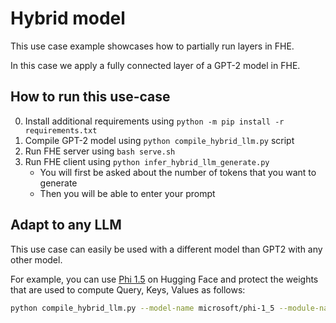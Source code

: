 # Hybrid model

This use case example showcases how to partially run layers in FHE.

In this case we apply a fully connected layer of a GPT-2 model in FHE.

## How to run this use-case

0. Install additional requirements using `python -m pip install -r requirements.txt`
1. Compile GPT-2 model using `python compile_hybrid_llm.py` script
1. Run FHE server using `bash serve.sh`
1. Run FHE client using `python infer_hybrid_llm_generate.py`
   - You will first be asked about the number of tokens that you want to generate
   - Then you will be able to enter your prompt

## Adapt to any LLM

This use case can easily be used with a different model than GPT2 with any other model.

For example, you can use [Phi 1.5](https://huggingface.co/microsoft/phi-1_5) on Hugging Face and protect the weights that are used to compute Query, Keys, Values as follows:

<!--pytest-codeblocks:skip-->

```bash
python compile_hybrid_llm.py --model-name microsoft/phi-1_5 --module-names model.layers.0.self_attn.q_proj,model.layers.0.self_attn.k_proj,model.layers.0.self_attn.v_proj
```
